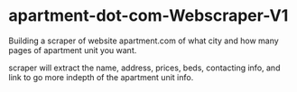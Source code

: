 # apartment-dot-com-Webscraper-V1

Building a scraper of website  apartment.com of what city and how many pages of apartment unit you want.

scraper will extract the name, address, prices, beds, contacting info, and link to go more indepth of the apartment unit info.
